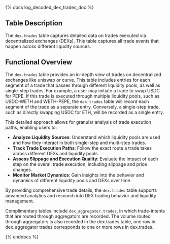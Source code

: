 {% docs log_decoded_dex_trades_doc %}

## Table Description

The `dex.trades` table captures detailed data on trades executed via decentralized exchanges (DEXs). This table captures all trade events that happen across different liqudity sources. 

## Functional Overview

The `dex.trades` table provides an in-depth view of trades on decentralized exchanges like uniswap or curve. This table includes entries for each segment of a trade that passes through different liquidity pools, as well as single-step trades. For example, a user may initiate a trade to swap USDC for PEPE. If this trade is executed through multiple liquidity pools, such as USDC-WETH and WETH-PEPE, the `dex.trades` table will record each segment of the trade as a separate entry. Conversely, a single-step trade, such as directly swapping USDC for ETH, will be recorded as a single entry.

This detailed approach allows for granular analysis of trade execution paths, enabling users to:

- **Analyze Liquidity Sources**: Understand which liquidity pools are used and how they interact in both single-step and multi-step trades.
- **Track Trade Execution Paths**: Follow the exact route a trade takes across different DEXs and liquidity pools.
- **Assess Slippage and Execution Quality**: Evaluate the impact of each step on the overall trade execution, including slippage and price changes.
- **Monitor Market Dynamics**: Gain insights into the behavior and dynamics of different liquidity pools and DEXs over time.

By providing comprehensive trade details, the `dex.trades` table supports advanced analytics and research into DEX trading behavior and liquidity management.

Complimentary tables include `dex_aggregator.trades`, in which trade-intents that are routed through aggregators are recorded. The volume routed through aggregators is also recorded in the dex.trades table, one row in dex_aggregator trades corresponds to one or more rows in dex.trades.

{% enddocs %}